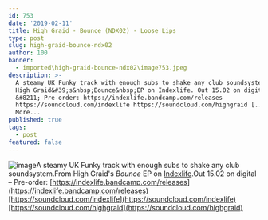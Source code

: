 ```yaml
---
id: 753
date: '2019-02-11'
title: High Graid - Bounce (NDX02) - Loose Lips
type: post
slug: high-graid-bounce-ndx02
author: 100
banner:
  - imported\high-graid-bounce-ndx02\image753.jpeg
description: >-
  A steamy UK Funky track with enough subs to shake any club soundsystem. From
  High Graid&#39;s&nbsp;Bounce&nbsp;EP on Indexlife. Out 15.02 on digital
  &#8211; Pre-order: https://indexlife.bandcamp.com/releases
  https://soundcloud.com/indexlife https://soundcloud.com/highgraid [...]Read
  More...
published: true
tags:
  - post
featured: false
---
```

![image](../imported\high-graid-bounce-ndx02\image753.jpeg)A steamy UK Funky track with enough subs to shake any club soundsystem.From High Graid's _Bounce_ EP on [Indexlife](https://indexlife.bandcamp.com/merch/alex-index-cosmic-calling-ep-t-shirt).Out 15.02 on digital – Pre-order: [https://indexlife.bandcamp.com/releases](https://indexlife.bandcamp.com/releases)[https://soundcloud.com/indexlife](https://soundcloud.com/indexlife)[https://soundcloud.com/highgraid](https://soundcloud.com/highgraid)